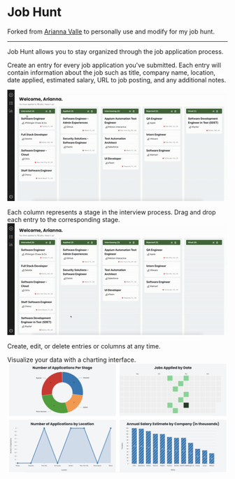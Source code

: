 # Job Hunt

Forked from [Arianna Valle](https://github.com/ariannavalle/job-hunting-app) to personally use and modify for my job hunt.

---
Job Hunt allows you to stay organized through the job application process.

Create an entry for every job application you've submitted. Each entry will contain information about the job such as title, company name, location, date applied, estimated salary, URL to job posting, and any additional notes.

![Create](https://github.com/ariannavalle/job-hunting-app/blob/main/server/public/images/create.gif)

Each column represents a stage in the interview process. Drag and drop each entry to the corresponding stage.
![Drag and Drop](https://github.com/ariannavalle/job-hunting-app/blob/main/server/public/images/dragndrop.gif)

Create, edit, or delete entries or columns at any time.

Visualize your data with a charting interface.
![Charting Interface](https://github.com/ariannavalle/job-hunting-app/blob/main/server/public/images/Chart.png)
